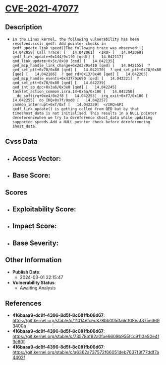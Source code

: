 
# [CVE-2021-47077](https://cve.mitre.org/cgi-bin/cvename.cgi?name=CVE-2021-47077)

## Description

- `In the Linux kernel, the following vulnerability has been resolved:scsi: qedf: Add pointer checks in qedf_update_link_speed()The following trace was observed: [   14.042059] Call Trace: [   14.042061]  <IRQ> [   14.042068]  qedf_link_update+0x144/0x1f0 [qedf] [   14.042117]  qed_link_update+0x5c/0x80 [qed] [   14.042135]  qed_mcp_handle_link_change+0x2d2/0x410 [qed] [   14.042155]  ? qed_set_ptt+0x70/0x80 [qed] [   14.042170]  ? qed_set_ptt+0x70/0x80 [qed] [   14.042186]  ? qed_rd+0x13/0x40 [qed] [   14.042205]  qed_mcp_handle_events+0x437/0x690 [qed] [   14.042221]  ? qed_set_ptt+0x70/0x80 [qed] [   14.042239]  qed_int_sp_dpc+0x3a6/0x3e0 [qed] [   14.042245]  tasklet_action_common.isra.14+0x5a/0x100 [   14.042250]  __do_softirq+0xe4/0x2f8 [   14.042253]  irq_exit+0xf7/0x100 [   14.042255]  do_IRQ+0x7f/0xd0 [   14.042257]  common_interrupt+0xf/0xf [   14.042259]  </IRQ>API qedf_link_update() is getting called from QED but by that timeshost_data is not initialised. This results in a NULL pointer dereferencewhen we try to dereference shost_data while updating supported_speeds.Add a NULL pointer check before dereferencing shost_data.`

## Cvss Data

- **Access Vector**:
  - 
- **Base Score**:
  - 

## Scores

- **Exploitability Score**:
  - 
- **Impact Score**:
  - 
- **Base Severity**:
  - 

## Other Information

- **Publish Date**:
  - 2024-03-01 22:15:47
- **Vulnerability Status**:
  - Awaiting Analysis

## References

- **416baaa9-dc9f-4396-8d5f-8c081fb06d67**: https://git.kernel.org/stable/c/11014efcec378bb0050a6cf08eaf375e3693400a
- **416baaa9-dc9f-4396-8d5f-8c081fb06d67**: https://git.kernel.org/stable/c/73578af92a0fae6609b955fcc9113e50e413c80f
- **416baaa9-dc9f-4396-8d5f-8c081fb06d67**: https://git.kernel.org/stable/c/a6362a737572f66051deb7637f3f77ddf7a4402f
